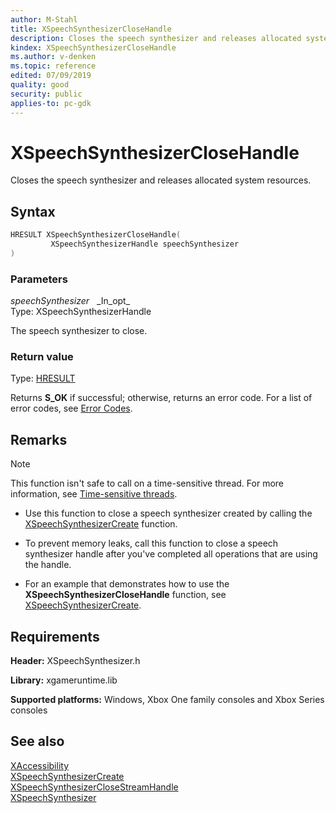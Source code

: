 ```yaml
---
author: M-Stahl
title: XSpeechSynthesizerCloseHandle
description: Closes the speech synthesizer and releases allocated system resources.
kindex: XSpeechSynthesizerCloseHandle
ms.author: v-denken
ms.topic: reference
edited: 07/09/2019
quality: good
security: public
applies-to: pc-gdk
---
```


# XSpeechSynthesizerCloseHandle  

Closes the speech synthesizer and releases allocated system resources.  

## Syntax  
  
```cpp
HRESULT XSpeechSynthesizerCloseHandle(  
         XSpeechSynthesizerHandle speechSynthesizer  
)  
```  
  
### Parameters  
  
*speechSynthesizer* &nbsp;&nbsp;\_In\_opt\_  
Type: XSpeechSynthesizerHandle  
  
The speech synthesizer to close.  
  
### Return value
Type: [HRESULT](/openspecs/windows_protocols/ms-erref/0642cb2f-2075-4469-918c-4441e69c548a)  
  
Returns **S_OK** if successful; otherwise, returns an error code. For a list of error codes, see [Error Codes](../../../errorcodes.md).  
  
## Remarks  
  > [!NOTE]
> This function isn't safe to call on a time-sensitive thread. For more information, see [Time-sensitive threads](../../../../system/overviews/time-sensitive-threads.md).  
  
* Use this function to close a speech synthesizer created by calling the [XSpeechSynthesizerCreate](xspeechsynthesizercreate.md) function. 

* To prevent memory leaks, call this function to close a speech synthesizer handle after you've completed all operations that are using the handle.  
  
* For an example that demonstrates how to use the **XSpeechSynthesizerCloseHandle** function, see [XSpeechSynthesizerCreate](xspeechsynthesizercreate.md).  
  
## Requirements  
  
**Header:** XSpeechSynthesizer.h
  
**Library:** xgameruntime.lib  
  
**Supported platforms:** Windows, Xbox One family consoles and Xbox Series consoles  
  
## See also  
[XAccessibility](../../xaccessibility/xaccessibility_members.md)  
[XSpeechSynthesizerCreate](xspeechsynthesizercreate.md)  
[XSpeechSynthesizerCloseStreamHandle](xspeechsynthesizerclosestreamhandle.md)  
[XSpeechSynthesizer](../xspeechsynthesizer_members.md)  
  
  